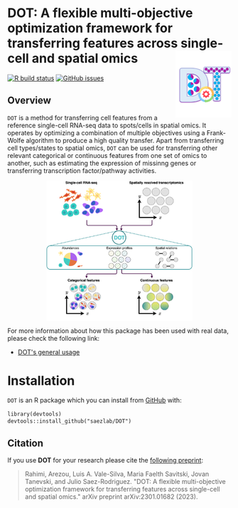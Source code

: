 # DOT: A flexible multi-objective optimization framework for transferring features across single-cell and spatial omics <img src="figures/DOT_icon.png" align="right" height = "150"/>

<!-- badges: start -->
[![R build status](https://github.com/saezlab/decoupleR/workflows/R-CMD-check-bioc/badge.svg)](https://github.com/saezlab/DOT/actions)
[![GitHub issues](https://img.shields.io/github/issues/saezlab/DOT)](https://github.com/saezlab/DOT/issues)

<!-- badges: end -->

## Overview

`DOT` is a method for transferring cell features from a reference single-cell RNA-seq data to spots/cells in spatial omics. It operates by optimizing a combination of multiple objectives using a Frank-Wolfe algorithm to produce a high quality transfer. Apart from transferring cell types/states to spatial omics, `DOT` can be used for transferring other relevant categorical or continuous features from one set of omics to another, such as estimating the expression of missinng genes or transferring transcription factor/pathway activities.
<p align="center" width="100%">
    <img src="figures/overview.png" align="center" width="65%">
</p>

For more information about how this package has been used with real data, please check the following link:

- [DOT's general usage](articles/DOT.md)

# Installation
`DOT` is an R package which you can install from [GitHub](https://github.com/) with:

```{r github_install, eval=FALSE}
library(devtools)
devtools::install_github("saezlab/DOT")
```

## Citation
If you use **DOT** for your research please cite the [following preprint](https://arxiv.org/abs/2301.01682): 

> Rahimi, Arezou, Luis A. Vale-Silva, Maria Faelth Savitski, Jovan Tanevski, and Julio Saez-Rodriguez. "DOT: A flexible multi-objective optimization framework for transferring features across single-cell and spatial omics." arXiv preprint arXiv:2301.01682 (2023).
